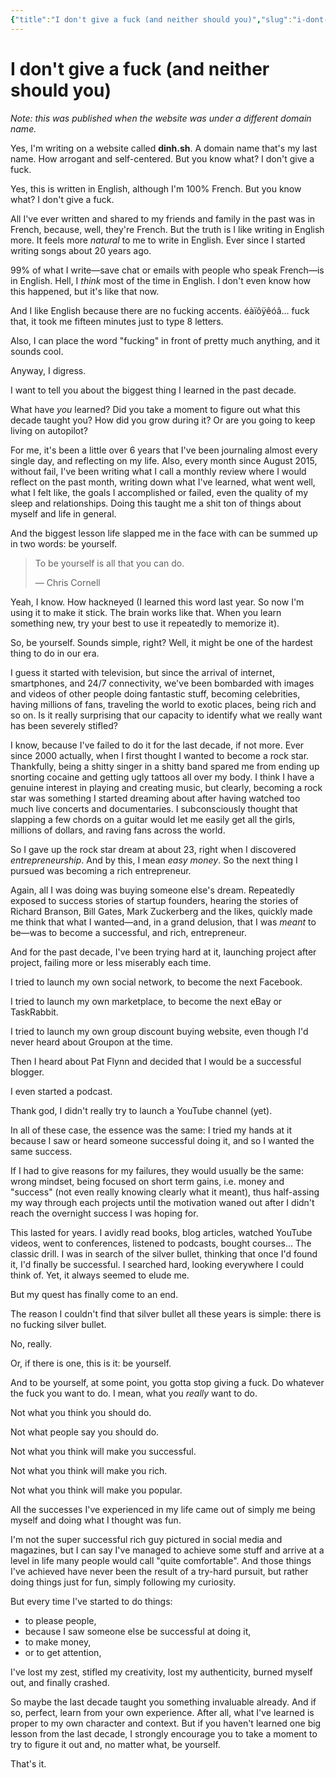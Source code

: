 ```yaml
---
{"title":"I don't give a fuck (and neither should you)","slug":"i-dont-give-a-fuck","created":"2020-04-30T09:00:00.000Z","updated":"2024-09-22T21:41:57.068+02:00","dg-publish":true,"dg-list-home":true,"dg-tags":["noobthink"],"tags":["thoughts"],"permalink":"/projects/articles/2020-04-30-i-dont-give-a-fuck/","dgPassFrontmatter":true}
---
```


# I don't give a fuck (and neither should you)
_Note: this was published when the website was under a different domain name._

Yes, I'm writing on a website called **dinh.sh**. A domain name that's my last name. How arrogant and self-centered. But you know what? I don't give a fuck.

Yes, this is written in English, although I'm 100% French. But you know what? I don't give a fuck.

All I've ever written and shared to my friends and family in the past was in French, because, well, they're French. But the truth is I like writing in English more. It feels more _natural_ to me to write in English. Ever since I started writing songs about 20 years ago.

99% of what I write—save chat or emails with people who speak French—is in English. Hell, I _think_ most of the time in English. I don't even know how this happened, but it's like that now.

And I like English because there are no fucking accents. éàïôÿêóâ... fuck that, it took me fifteen minutes just to type 8 letters.

Also, I can place the word "fucking" in front of pretty much anything, and it sounds cool.

Anyway, I digress.

I want to tell you about the biggest thing I learned in the past decade.

What have _you_ learned? Did you take a moment to figure out what this decade taught you? How did you grow during it? Or are you going to keep living on autopilot?

For me, it's been a little over 6 years that I've been journaling almost every single day, and reflecting on my life. Also, every month since August 2015, without fail, I've been writing what I call a monthly review where I would reflect on the past month, writing down what I've learned, what went well, what I felt like, the goals I accomplished or failed, even the quality of my sleep and relationships. Doing this taught me a shit ton of things about myself and life in general.

And the biggest lesson life slapped me in the face with can be summed up in two words: be yourself.

> To be yourself is all that you can do.
>
> — Chris Cornell

Yeah, I know. How hackneyed (I learned this word last year. So now I'm using it to make it stick. The brain works like that. When you learn something new, try your best to use it repeatedly to memorize it).

So, be yourself. Sounds simple, right? Well, it might be one of the hardest thing to do in our era.

I guess it started with television, but since the arrival of internet, smartphones, and 24/7 connectivity, we've been bombarded with images and videos of other people doing fantastic stuff, becoming celebrities, having millions of fans, traveling the world to exotic places, being rich and so on. Is it really surprising that our capacity to identify what we really want has been severely stifled?

I know, because I've failed to do it for the last decade, if not more. Ever since 2000 actually, when I first thought I wanted to become a rock star. Thankfully, being a shitty singer in a shitty band spared me from ending up snorting cocaine and getting ugly tattoos all over my body. I think I have a genuine interest in playing and creating music, but clearly, becoming a rock star was something I started dreaming about after having watched too much live concerts and documentaries. I subconsciously thought that slapping a few chords on a guitar would let me easily get all the girls, millions of dollars, and raving fans across the world.

So I gave up the rock star dream at about 23, right when I discovered _entrepreneurship_. And by this, I mean _easy money_. So the next thing I pursued was becoming a rich entrepreneur.

Again, all I was doing was buying someone else's dream. Repeatedly exposed to success stories of startup founders, hearing the stories of Richard Branson, Bill Gates, Mark Zuckerberg and the likes, quickly made me think that what I wanted—and, in a grand delusion, that I was _meant_ to be—was to become a successful, and rich, entrepreneur.

And for the past decade, I've been trying hard at it, launching project after project, failing more or less miserably each time.

I tried to launch my own social network, to become the next Facebook.

I tried to launch my own marketplace, to become the next eBay or TaskRabbit.

I tried to launch my own group discount buying website, even though I'd never heard about Groupon at the time.

Then I heard about Pat Flynn and decided that I would be a successful blogger.

I even started a podcast.

Thank god, I didn't really try to launch a YouTube channel (yet).

In all of these case, the essence was the same: I tried my hands at it because I saw or heard someone successful doing it, and so I wanted the same success.

If I had to give reasons for my failures, they would usually be the same: wrong mindset, being focused on short term gains, i.e. money and "success" (not even really knowing clearly what it meant), thus half-assing my way through each projects until the motivation waned out after I didn't reach the overnight success I was hoping for.

This lasted for years. I avidly read books, blog articles, watched YouTube videos, went to conferences, listened to podcasts, bought courses... The classic drill. I was in search of the silver bullet, thinking that once I'd found it, I'd finally be successful. I searched hard, looking everywhere I could think of. Yet, it always seemed to elude me.

But my quest has finally come to an end.

The reason I couldn't find that silver bullet all these years is simple: there is no fucking silver bullet.

No, really.

Or, if there is one, this is it: be yourself.

And to be yourself, at some point, you gotta stop giving a fuck.
Do whatever the fuck you want to do. I mean, what you _really_ want to do.

Not what you think you should do.

Not what people say you should do.

Not what you think will make you successful.

Not what you think will make you rich.

Not what you think will make you popular.

All the successes I've experienced in my life came out of simply me being myself and doing what I thought was fun.

I'm not the super successful rich guy pictured in social media and magazines, but I can say I've managed to achieve some stuff and arrive at a level in life many people would call "quite comfortable". And those things I've achieved have never been the result of a try-hard pursuit, but rather doing things just for fun, simply following my curiosity.

But every time I've started to do things:

- to please people,
- because I saw someone else be successful at doing it,
- to make money,
- or to get attention,

I've lost my zest, stifled my creativity, lost my authenticity, burned myself out, and finally crashed.

So maybe the last decade taught you something invaluable already. And if so, perfect, learn from your own experience. After all, what I've learned is proper to my own character and context. But if you haven't learned one big lesson from the last decade, I strongly encourage you to take a moment to try to figure it out and, no matter what, be yourself.

That's it.
